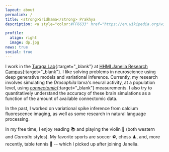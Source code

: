 ```yaml
---
layout: about
permalink: /
title: <strong>Sridhama</strong> Prakhya
description: <a style="color:#FF6633" href="https://en.wikipedia.org/wiki/International_Alphabet_of_Sanskrit_Transliteration" target="_blank">IAST:</a> śrī-dhā-ma pra-khya <audio id="pronunciation"><source src="assets/audio/translate_tts.mp3" type="audio/mpeg"></audio><a class="fas fa-volume-up" alt=" pronunciation generated using Google Translate" onclick="pronounceName()"></a><script>var x = document.getElementById("pronunciation");function pronounceName(){x.play();}</script>

profile:
  align: right
  image: dp.jpg
news: true
social: true
---
```

I work in the [Turaga Lab](https://www.janelia.org/lab/turaga-lab){:target="_blank"} at [HHMI Janelia Research Campus](https://www.janelia.org){:target="_blank"}. I like solving problems in neuroscience using deep generative models and variational inference. Currently, my research involves simulating the _Drosophila_ larva's neural activity, at a population level, using [_connectomic_](https://en.wikipedia.org/wiki/Connectome){:target="_blank"} measurements. I also try to quantitatively understand the accuracy of these brain simulations as a function of the amount of available connectomic data.

In the past, I worked on variational spike inference from calcium fluorescence imaging, as well as some research in natural language processing.

In my free time, I enjoy reading 📚 and playing the violin 🎻 (both western and _Carnatic_ styles). My favorite sports are soccer ⚽, chess ♟️, and, more recently, table tennis 🏓 -- which I picked up after joining Janelia.